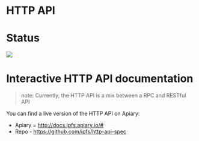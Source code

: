 HTTP API
========

# Status

![](https://img.shields.io/badge/status-wip-orange.svg?style=flat-square)

# Interactive HTTP API documentation

> note: Currently, the HTTP API is a mix between a RPC and RESTful API

You can find a live version of the HTTP API on Apiary:

- Apiary = http://docs.ipfs.apiary.io/#
- Repo - https://github.com/ipfs/http-api-spec
